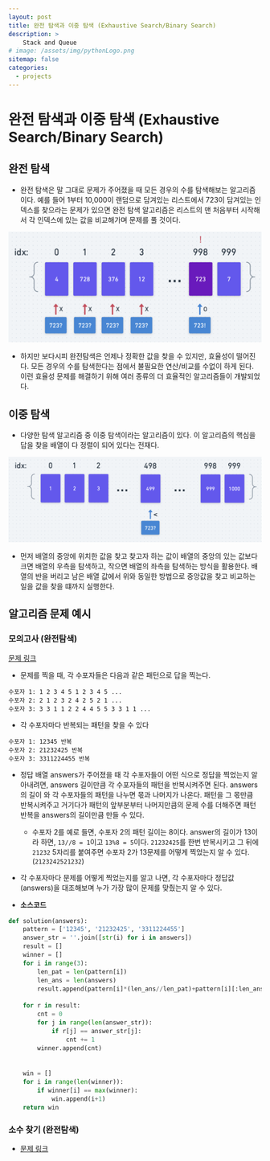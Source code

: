 ```yaml
---
layout: post
title: 완전 탐색과 이중 탐색 (Exhaustive Search/Binary Search)
description: >
    Stack and Queue
# image: /assets/img/pythonLogo.png
sitemap: false
categories:
  - projects
---
```

# 완전 탐색과 이중 탐색 (Exhaustive Search/Binary Search)

## 완전 탐색
- 완전 탐색은 말 그대로 문제가 주어졌을 때 모든 경우의 수를 탐색해보는 알고리즘이다. 예를 들어 1부터 10,000이 랜덤으로 담겨있는 리스트에서 723이 담겨있는 인덱스를 찾으라는 문제가 있으면 완전 탐색 알고리즘은 리스트의 맨 처음부터 시작해서 각 인덱스에 있는 값을 비교해가며 문제를 풀 것이다. 

![exhaust](../../assets/img/algorithm/exhaustsearch.png)

- 하지만 보다시피 완전탐색은 언제나 정확한 값을 찾을 수 있지만, 효율성이 떨어진다. 모든 경우의 수를 탐색한다는 점에서 불필요한 연산/비교를 수없이 하게 된다. 이런 효율성 문제를 해결하기 위해 여러 종류의 더 효율적인 알고리즘들이 개발되었다.

## 이중 탐색 
- 다양한 탐색 알고리즘 중 이중 탐색이라는 알고리즘이 있다. 이 알고리즘의 핵심을 답을 찾을 배열이 다 정렬이 되어 있다는 전재다. 

![binsearch](../../assets/img/algorithm/binsearch.png)

- 먼저 배열의 중앙에 위치한 값을 찾고 찾고자 하는 값이 배열의 중앙의 있는 값보다 크면 배열의 우측을 탐색하고, 작으면 배열의 좌측을 탐색하는 방식을 활용한다. 배열의 반을 버리고 남은 배열 값에서 위와 동일한 방법으로 중앙값을 찾고 비교하는 일을 값을 찾을 떄까지 실행한다.

## 알고리즘 문제 예시

### 모의고사 (완전탐색)

[문제 링크](https://programmers.co.kr/learn/courses/30/lessons/42840)

- 문제를 찍을 때, 각 수포자들은 다음과 같은 패턴으로 답을 찍는다.
  
```
수포자 1: 1 2 3 4 5 1 2 3 4 5 ... 
수포자 2: 2 1 2 3 2 4 2 5 2 1 ...
수포자 3: 3 3 1 1 2 2 4 4 5 5 3 3 1 1 ...
```
- 각 수포자마다 반복되는 패턴을 찾을 수 있다

```
수포자 1: 12345 반복
수포자 2: 21232425 반복
수포자 3: 3311224455 반복
```

- 정답 배열 answers가 주어졌을 때 각 수포자들이 어떤 식으로 정답을 찍었는지 알아내려면, answers 길이만큼 각 수포자들의 패턴을 반복시켜주면 된다. answers의 길이 와 각 수포자들의 패턴을 나누면 몫과 나머지가 나온다. 패턴을 그 몫만큼 반복시켜주고 거기다가 패턴의 앞부분부터 나머지만큼의 문제 수를 더해주면 패턴 반복을 answers의 길이만큼 만들 수 있다. 
  - 수포자 2를 예로 들면, 수포자 2의 패턴 길이는 8이다. answer의 길이가 13이라 하면, `13//8 = 1`이고 `13%8 = 5`이다. `21232425`를 한번 반복시키고 그 뒤에 `21232` 5자리를 붙여주면 수포자 2가 13문제를 어떻게 찍었는지 알 수 있다. (`2123242521232`)

- 각 수포자마다 문제를 어떻게 찍었는지를 알고 나면, 각 수포자마다 정답값(answers)을 대조해보며 누가 가장 많이 문제를 맞췄는지 알 수 있다.

- **소스코드**
  
```python
def solution(answers):
    pattern = ['12345', '21232425', '3311224455']
    answer_str = ''.join([str(i) for i in answers])
    result = []
    winner = []
    for i in range(3):
        len_pat = len(pattern[i])
        len_ans = len(answers)
        result.append(pattern[i]*(len_ans//len_pat)+pattern[i][:len_ans%len_pat])
    
    for r in result:
        cnt = 0
        for j in range(len(answer_str)):
            if r[j] == answer_str[j]:
                cnt += 1
        winner.append(cnt)
    

    win = []
    for i in range(len(winner)):
        if winner[i] == max(winner):
            win.append(i+1)
    return win
```

### 소수 찾기 (완전탐색)

- [문제 링크](https://programmers.co.kr/learn/courses/30/lessons/42839)

